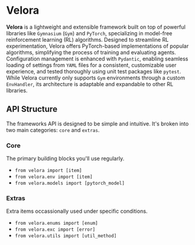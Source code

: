 # Velora

**Velora** is a lightweight and extensible framework built on top of powerful libraries like `Gymnasium` (`Gym`) and `PyTorch`, specializing in model-free reinforcement learning (RL) algorithms. Designed to streamline RL experimentation, Velora offers PyTorch-based implementations of popular algorithms, simplifying the process of training and evaluating agents. Configuration management is enhanced with `Pydantic`, enabling seamless loading of settings from `YAML` files for a consistent, customizable user experience, and tested thoroughly using unit test packages like `pytest`. While Velora currently only supports `Gym` environments through a custom `EnvHandler`, its architecture is adaptable and expandable to other RL libraries.

## API Structure

The frameworks API is designed to be simple and intuitive. It's broken into two main categories: `core` and `extras`.

### Core

The primary building blocks you'll use regularly.

- `from velora import [item]`
- `from velora.env import [item]`
- `from velora.models import [pytorch_model]`

### Extras

Extra items occassionally used under specific conditions.

- `from velora.enums import [enum]`
- `from velora.exc import [error]`
- `from velora.utils import [util_method]`
